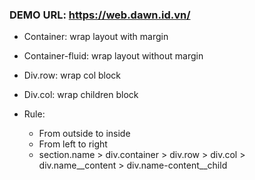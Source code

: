 ### DEMO URL: https://web.dawn.id.vn/

- Container: wrap layout with margin
- Container-fluid: wrap layout without margin
- Div.row: wrap col block
- Div.col: wrap children block

- Rule:
  - From outside to inside
  - From left to right
  - section.name > div.container > div.row > div.col > div.name__content > div.name-content__child
